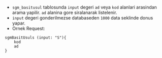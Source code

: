 - `sgm_basitusul` tablosunda `input`  degeri `ad` veya `kod` alanlari arasindan arama yapilir. `ad` alanina gore siralanarak listelenir.
- `input` degeri gonderilmezse databaseden `1000` data seklinde donus yapar.
- Ornek Request:
```
sgmBasitUsuls (input: "S"){
	kod
	ad
}
```
